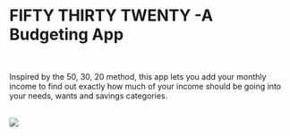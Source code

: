 <p align="center">
</p>

<h1>FIFTY THIRTY TWENTY -A Budgeting App</h1>
<br>
<p> Inspired by the 50, 30, 20 method, this app lets you add your monthly income to find out exactly how much of your income should be going into your needs, wants and savings categories. </p><br />

<img src="https://i.imgur.com/Mk2DQqt.png">






